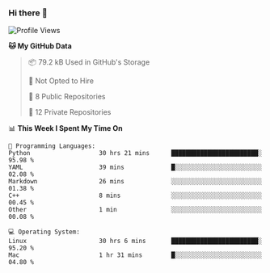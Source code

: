 ### Hi there 👋

<!--
**huayuan4396/huayuan4396** is a ✨ _special_ ✨ repository because its `README.md` (this file) appears on your GitHub profile.

Here are some ideas to get you started:

- 🔭 I’m currently working on ...
- 🌱 I’m currently learning ...
- 👯 I’m looking to collaborate on ...
- 🤔 I’m looking for help with ...
- 💬 Ask me about ...
- 📫 How to reach me: ...
- 😄 Pronouns: ...
- ⚡ Fun fact: ...
-->

<!--START_SECTION:waka-->
![Profile Views](http://img.shields.io/badge/Profile%20Views-2-blue)

**🐱 My GitHub Data** 

> 📦 79.2 kB Used in GitHub's Storage 
 > 
> 🚫 Not Opted to Hire
 > 
> 📜 8 Public Repositories 
 > 
> 🔑 12 Private Repositories 
 > 
📊 **This Week I Spent My Time On** 

```text
💬 Programming Languages: 
Python                   30 hrs 21 mins      ████████████████████████░   95.98 % 
YAML                     39 mins             █░░░░░░░░░░░░░░░░░░░░░░░░   02.08 % 
Markdown                 26 mins             ░░░░░░░░░░░░░░░░░░░░░░░░░   01.38 % 
C++                      8 mins              ░░░░░░░░░░░░░░░░░░░░░░░░░   00.45 % 
Other                    1 min               ░░░░░░░░░░░░░░░░░░░░░░░░░   00.08 % 

💻 Operating System: 
Linux                    30 hrs 6 mins       ████████████████████████░   95.20 % 
Mac                      1 hr 31 mins        █░░░░░░░░░░░░░░░░░░░░░░░░   04.80 % 
```


<!--END_SECTION:waka-->
